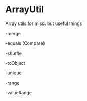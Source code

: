 ArrayUtil
=========

Array utils for misc. but useful things

-merge

-equals (Compare)

-shuffle

-toObject

-unique

-range

-valueRange